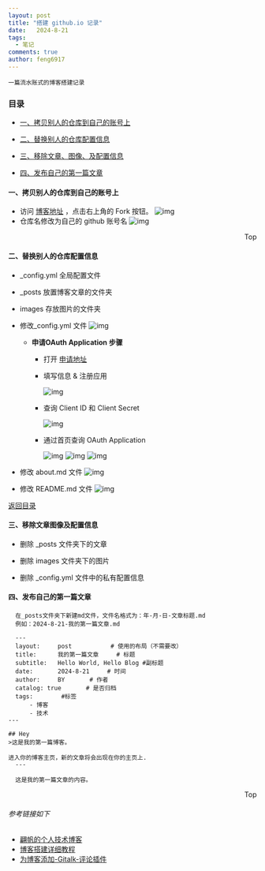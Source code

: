 ```yaml
---
layout: post
title: "搭建 github.io 记录"
date:   2024-8-21
tags: 
  - 笔记
comments: true
author: feng6917
---
```


  `一篇流水账式的博客搭建记录`

<!-- more -->

### 目录

- [一、拷贝别人的仓库到自己的账号上](#一拷贝别人的仓库到自己的账号上)

- [二、替换别人的仓库配置信息](#二替换别人的仓库配置信息)

- [三、移除文章、图像、及配置信息](#三移除文章图像及配置信息)

- [四、发布自己的第一篇文章](#四发布自己的第一篇文章)

#### 一、拷贝别人的仓库到自己的账号上

- 访问 [博客地址](https://github.com/feng6917/feng6917.github.io) ，点击右上角的 Fork 按钮。
  ![img](../images/2024-8-21/1.png)
- 仓库名修改为自己的 github 账号名
  ![img](../images/2024-8-21/2.png)  


<div style="text-align: right;">
    <a href="#目录" style="text-decoration: none;">Top</a>
</div>

#### 二、替换别人的仓库配置信息

- _config.yml 全局配置文件
- _posts 放置博客文章的文件夹
- images 存放图片的文件夹

- 修改_config.yml 文件
  ![img](../images/2024-8-21/3.png)  

  - **申请OAuth Application 步骤**
    - 打开 [申请地址](https://github.com/settings/applications/new)

    - 填写信息 & 注册应用

      ![img](../images/2024-8-21/6.png)  

    - 查询 Client ID 和 Client Secret

      ![img](../images/2024-8-21/10.png)  

    - 通过首页查询 OAuth Application

      ![img](../images/2024-8-21/7.png)
      ![img](../images/2024-8-21/8.png)
      ![img](../images/2024-8-21/9.png)
  
- 修改 about.md 文件
  ![img](../images/2024-8-21/4.png)  

- 修改 README.md 文件
  ![img](../images/2024-8-21/5.png)  

[返回目录](#目录)

#### 三、移除文章图像及配置信息

- 删除 _posts 文件夹下的文章

- 删除 images 文件夹下的图片

- 删除 _config.yml 文件中的私有配置信息

#### 四、发布自己的第一篇文章

  ```
    在_posts文件夹下新建md文件，文件名格式为：年-月-日-文章标题.md
    例如：2024-8-21-我的第一篇文章.md

    ---
    layout:     post           # 使用的布局（不需要改）
    title:      我的第一篇文章     # 标题 
    subtitle:   Hello World, Hello Blog #副标题
    date:       2024-8-21     # 时间
    author:     BY       # 作者
    catalog: true       # 是否归档
    tags:        #标签
        - 博客
        - 技术
---

## Hey
>这是我的第一篇博客。

进入你的博客主页，新的文章将会出现在你的主页上.
    ---

    这是我的第一篇文章的内容。

  ```


<div style="text-align: right;">
    <a href="#目录" style="text-decoration: none;">Top</a>
</div>

###### 参考链接如下

- [翩帆的个人技术博客](https://pianfan.github.io/)
- [博客搭建详细教程](https://github.com/qiubaiying/qiubaiying.github.io/wiki/博客搭建详细教程)
- [为博客添加-Gitalk-评论插件](https://qiubaiying.github.io/2017/12/19/为博客添加-Gitalk-评论插件/)
